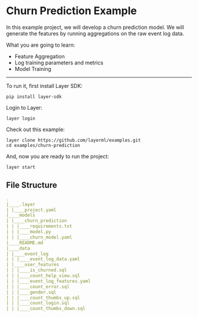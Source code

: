 # Churn Prediction Example

In this example project, we will develop a churn prediction model. We will generate the features by running aggregations on the raw event log data.

What you are going to learn:
- Feature Aggregation
- Log training parameters and metrics
- Model Training
---

To run it, first install Layer SDK:

```
pip install layer-sdk
```

Login to Layer:

```
layer login
```

Check out this example:

```
layer clone https://github.com/layerml/examples.git
cd examples/churn-prediction
```

And, now you are ready to run the project:

```
layer start
```
## File Structure

```yaml
.
|____.layer
| |____project.yaml
|____models
| |____churn_prediction
| | |____requirements.txt
| | |____model.py
| | |____churn_model.yaml
|____README.md
|____data
| |____event_log
| | |____event_log_data.yaml
| |____user_features
| | |____is_churned.sql
| | |____count_help_view.sql
| | |____event_log_features.yaml
| | |____count_error.sql
| | |____gender.sql
| | |____count_thumbs_up.sql
| | |____count_login.sql
| | |____count_thumbs_down.sql
```